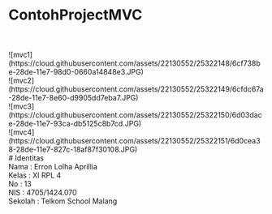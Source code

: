 # ContohProjectMVC
<br>
<br>
![mvc1](https://cloud.githubusercontent.com/assets/22130552/25322148/6cf738be-28de-11e7-98d0-0660a14848e3.JPG)
<br>
![mvc2](https://cloud.githubusercontent.com/assets/22130552/25322149/6cfdc67a-28de-11e7-8e60-d9905dd7eba7.JPG)
<br>
![mvc3](https://cloud.githubusercontent.com/assets/22130552/25322150/6d03dace-28de-11e7-93ca-db5125c8b7cd.JPG)
<br>
![mvc4](https://cloud.githubusercontent.com/assets/22130552/25322151/6d0cea38-28de-11e7-827c-18af87f30108.JPG)
<br>
# Identitas
<br>
Nama : Erron Lolha Aprillia<br>
Kelas : XI RPL 4<br>
No : 13<br>
NIS : 4705/1424.070<br>
Sekolah : Telkom School Malang<br>
